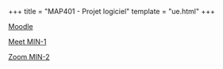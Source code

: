 +++
title = "MAP401 - Projet logiciel"
template = "ue.html"
+++

[Moodle](https://cours.univ-grenoble-alpes.fr/course/view.php?id=7013)

[Meet MIN-1](https://meet.univ-grenoble-alpes.fr/b/ann-e4a-x32)

[Zoom MIN-2](https://univ-grenoble-alpes-fr.zoom.us/j/94450659718?pwd=RDNqU0EyVWFkSEpFUnZHNmFFa012QT09)
